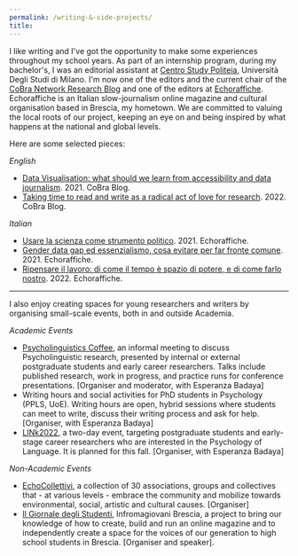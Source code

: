 ```yaml
---
permalink: /writing-&-side-projects/
title: 
---
```


I like writing and I've got the opportunity to make some experiences throughout my school years. As part of an internship program, during my bachelor's, I was an editorial assistant at [Centro Study Politeia](http://www.politeia-centrostudi.org), Università Degli Studi di Milano. I'm now one of the editors and the current chair of the [CoBra Network Research Blog](https://www.cobra-network.eu/research-blog/) and one of the editors at [Echoraffiche](https://echoraffiche.com). Echoraffiche is an Italian slow-journalism online magazine and cultural organisation based in Brescia, my hometown. We are committed to valuing the local roots of our project, keeping an eye on and being inspired by what happens at the national and global levels.  

Here are some selected pieces: 

_English_
* [Data Visualisation: what should we learn from accessibility and data journalism](https://www.cobra-network.eu/2021/05/19/data-visualisation-what-should-we-learn-from-accessibility-and-data-journalism/). 2021. CoBra Blog.
* [Taking time to read and write as a radical act of love for research](https://www.cobra-network.eu/2022/02/09/taking-time-to-read-and-write-as-a-radical-act-of-love-for-research/). 2022. CoBra Blog.

_Italian_
* [Usare la scienza come strumento politico](https://echoraffiche.com/usare-la-scienza-come-strumento-politico/). 2021. Echoraffiche.
* [Gender data gap ed essenzialismo, cosa evitare per far fronte comune](https://echoraffiche.com/gender-data-gap-ed-essenzialismo-cosa-evitare-per-far-fronte-comune/). 2021. Echoraffiche.
* [Ripensare il lavoro: di come il tempo è spazio di potere, e di come farlo nostro](https://echoraffiche.com/ripensare-il-lavoro-di-come-il-tempo-e-spazio-di-potere-e-di-come-farlo-nostro/). 2022. Echoraffiche. 

----

I also enjoy creating spaces for young researchers and writers by organising small-scale events, both in and outside Academia. 

_Academic Events_
  * [Psycholinguistics Coffee](https://blogs.ed.ac.uk/psycholingcoffee/), an informal meeting to discuss Psycholinguistic research, presented by internal or external postgraduate students and early career researchers. Talks include published research, work in progress, and practice runs for conference presentations. [Organiser and moderator, with Esperanza Badaya]
  * Writing hours and social activities for PhD students in Psychology (PPLS, UoE). Writing hours are open, hybrid sessions where students can meet to write, discuss their writing process and ask for help. [Organiser, with Esperanza Badaya]
  * [LINk2022](https://linkedi2022.github.io/), a two-day event, targeting postgraduate students and early-stage career researchers who are interested in the Psychology of Language. It is planned for this fall. [Organiser, with Esperanza Badaya]
  
_Non-Academic Events_
  * [EchoCollettivi](https://www.instagram.com/p/CX6dJs6t36y/), a collection of 30 associations, groups and collectives that - at various levels - embrace the community and mobilize towards environmental, social, artistic and cultural causes. [Organiser]
  * [Il Giornale degli Studenti](https://www.instagram.com/p/CMhOLFvCwP5/), Infromagiovani Brescia, a project to bring our knowledge of how to create, build and run an online magazine and to independently create a space for the voices of our generation to high school students in Brescia. [Organiser and speaker].

